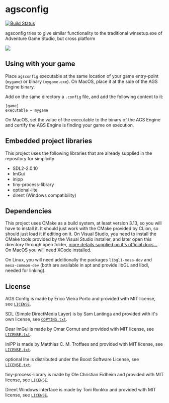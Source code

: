 # agsconfig

[![Build Status](https://dev.azure.com/ericoporto/agsconfig/_apis/build/status/ericoporto.agsconfig?branchName=master)](https://dev.azure.com/ericoporto/agsconfig/_build/latest?definitionId=13&branchName=master)

agsconfig tries to give similar functionality to the traditional winsetup.exe of Adventure Game Studio, but cross platform

![](https://user-images.githubusercontent.com/2244442/72697367-8be01e80-3b1e-11ea-84ce-9d6fc45d3fd2.png)

## Using with your game

Place `agsconfig` executable at the same location of your game entry-point (`mygame`) or binary (`mygame.exe`). 
On MacOS, place it at the side of the AGS Engine binary.

Add on the same directory a `.config` file, and add the following content to it:

```
[game]
executable = mygame
```

On MacOS, set the value of the executable to the binary of the AGS Engine and certify the AGS Engine is finding your 
game on execution.

## Embedded project libraries

This project uses the following libraries that are already supplied in the repository for simplicity

- SDL2-2.0.10
- ImGui
- inipp
- tiny-process-library
- optional-lite
- dirent (Windows compatibility)

## Dependencies

This project uses CMake as a build system, at least version 3.13, so you will have to install it. It should just work with the CMake provided by CLion, so should just load it if editing on it. On Visual Studio, you need to install the CMake tools provided by the Visual Studio installer, and later open this directory through open folder, [more details supplied on it's official docs...](https://docs.microsoft.com/en-us/cpp/build/cmake-projects-in-visual-studio?view=vs-2019#ide-integration). On MacOS you will need XCode installed.

On Linux, you will need additionally the packages `libgl1-mesa-dev` and `mesa-common-dev` (both are available in apt and provide libGL and libdl, needed for linking).

## License

AGS Config is made by Érico Vieira Porto and provided with MIT license, see [`LICENSE`](https://github.com/ericoporto/agsconfig/blob/master/LICENSE).

SDL (Simple DirectMedia Layer) is by Sam Lantinga and provided with it's own license, see [`COPYING.txt`](https://github.com/ericoporto/agsconfig/blob/master/libs/SDL2-2.0.10/COPYING.txt).

Dear ImGui is made by Omar Cornut and provided with MIT license, see [`LICENSE.txt`](https://github.com/ericoporto/agsconfig/blob/master/libs/imgui/LICENSE.txt).

IniPP is made by Matthias C. M. Troffaes and provided with MIT license, see [`LICENSE.txt`](https://github.com/ericoporto/agsconfig/blob/master/libs/inipp/LICENSE.txt).

optional lite is distributed under the Boost Software License, see [`LICENSE.txt`](https://github.com/ericoporto/agsconfig/blob/master/libs/optional-lite/LICENSE.txt).

tiny-process-library is made by Ole Christian Eidheim and provided with MIT license, see [`LICENSE`](https://github.com/ericoporto/agsconfig/blob/master/libs/tiny-process-library/LICENSE).

Dirent Windows interface is made by Toni Ronkko and provided with MIT license, see [`LICENSE`](https://github.com/ericoporto/agsconfig/blob/master/libs/dirent/LICENSE).
